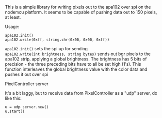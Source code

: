 This is a simple library for writing pixels out to the apa102 over spi on the nodemcu platform. It seems to be capable of pushing data out to 150 pixels, at least.

Usage:

```
apa102.init()
apa102.write(0xff, string.chr(0x00, 0x00, 0xff))
```

`apa102.init()` sets the spi up for sending  
`apa102.write(int brightness, string bytes)` sends out bgr pixels to the apa102 strip, applying a global brightness. The brightness has 5 bits of precision - the three preceding bits have to all be set high (1's). This function interleaves the global brightness value with the color data and pushes it out over spi

PixelController server

It's a bit laggy, but to receive data from PixelController as a "udp" server, do like this:

```
u = udp_server.new()
u.start()
```
